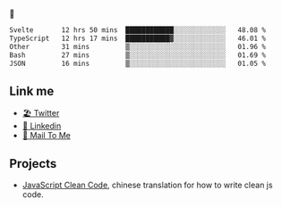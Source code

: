 🤔


<!--START_SECTION:waka-->

```txt
Svelte       12 hrs 50 mins  ████████████░░░░░░░░░░░░░   48.08 %
TypeScript   12 hrs 17 mins  ███████████▓░░░░░░░░░░░░░   46.01 %
Other        31 mins         ▒░░░░░░░░░░░░░░░░░░░░░░░░   01.96 %
Bash         27 mins         ▒░░░░░░░░░░░░░░░░░░░░░░░░   01.69 %
JSON         16 mins         ▒░░░░░░░░░░░░░░░░░░░░░░░░   01.05 %
```

<!--END_SECTION:waka-->

## Link me

- [🏖️ Twitter](https://twitter.com/yuetong3yu)
- [🧳 Linkedin](https://www.linkedin.com/in/yuetong3yu)
- [📧 Mail To Me](mailto:yuetong3yu@gmail.com)


## Projects 

- [JavaScript Clean Code](https://js-clean-code-cn.vercel.app/), chinese translation for how to write clean js code.
